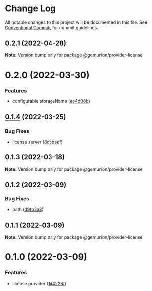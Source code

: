 # Change Log

All notable changes to this project will be documented in this file.
See [Conventional Commits](https://conventionalcommits.org) for commit guidelines.

## 0.2.1 (2022-04-28)

**Note:** Version bump only for package @gemunion/provider-license





# 0.2.0 (2022-03-30)


### Features

* configurable storageName ([ee4d08b](https://github.com/gemunion/mui-packages/commit/ee4d08b1aea7cf8f390d07dd0a6b9e441a61cb16))





## [0.1.4](https://github.com/gemunion/mui-packages/compare/@gemunion/provider-license@0.1.3...@gemunion/provider-license@0.1.4) (2022-03-25)


### Bug Fixes

* license server ([8cbbaef](https://github.com/gemunion/mui-packages/commit/8cbbaef46876f077f8b96b6db4dd6f9c18fd51fc))





## 0.1.3 (2022-03-18)

**Note:** Version bump only for package @gemunion/provider-license





## 0.1.2 (2022-03-09)


### Bug Fixes

* path ([d9fb2a8](https://github.com/gemunion/mui-packages/commit/d9fb2a8d0b381edca7dc27cb7cb03fa23a93cf8d))





## 0.1.1 (2022-03-09)

**Note:** Version bump only for package @gemunion/provider-license





# 0.1.0 (2022-03-09)


### Features

* license provider ([1d4228f](https://github.com/gemunion/mui-packages/commit/1d4228f816414c9e09ea9f96d40aac931ada2d42))
